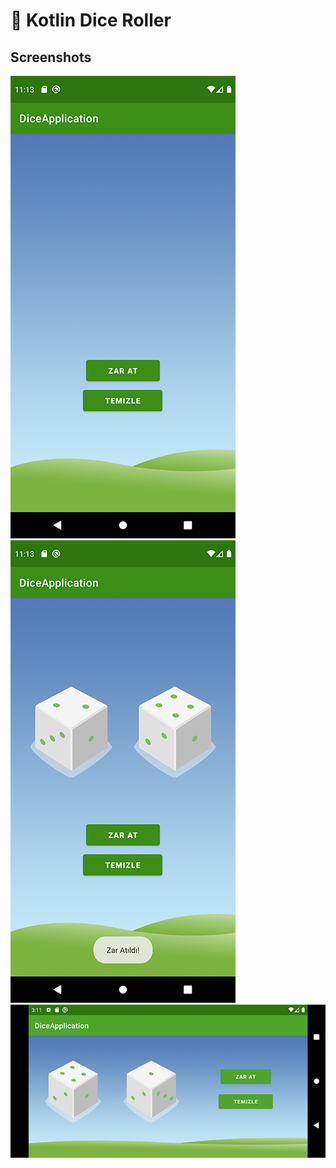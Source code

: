 # :game_die: Kotlin Dice Roller
## Screenshots
![Portrait](screenshots/screen0.png) ![Portrait](screenshots/screen1.png)
![Landscape](screenshots/screen2.png)
